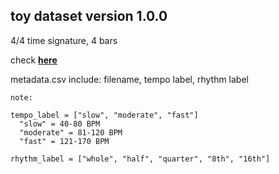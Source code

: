 ## toy dataset version 1.0.0

4/4 time signature, 4 bars

check [**here**](https://drive.google.com/drive/folders/1UMS4dBJezOfFmDF8vi-BDncPS2ba2a6p?usp=sharing) 

metadata.csv include: filename, tempo label, rhythm label

```
note:

tempo_label = ["slow", "moderate", "fast"]
  "slow" = 40-80 BPM
  "moderate" = 81-120 BPM
  "fast" = 121-170 BPM

rhythm_label = ["whole", "half", "quarter", "8th", "16th"]

```
